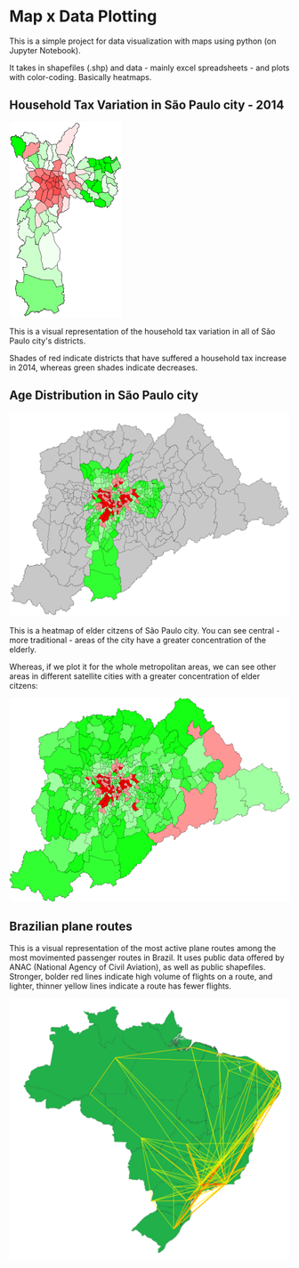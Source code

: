 Map x Data Plotting
============
This is a simple project for data visualization with maps using python (on Jupyter Notebook).

It takes in shapefiles (.shp) and data - mainly excel spreadsheets - and plots with color-coding. Basically heatmaps.

Household Tax Variation in São Paulo city - 2014
--------
![Household Tax Variation in São Paulo](DocImages/HouseholdTaxVariationSP.PNG)

This is a visual representation of the household tax variation in all of São Paulo city's districts.

Shades of red indicate districts that have suffered a household tax increase in 2014, whereas green shades indicate decreases.

Age Distribution in São Paulo city
--------
![Age Distribution in São Paulo](DocImages/OldPeopleSP.PNG)

This is a heatmap of elder citzens of São Paulo city. You can see central - more traditional - areas of the city have a greater concentration of the elderly.

Whereas, if we plot it for the whole metropolitan areas, we can see other areas in different satellite cities with a greater concentration of elder citzens:

![Age Distribution in São Paulo metro area](DocImages/OldPeopleSPMetro.png)

Brazilian plane routes
--------
This is a visual representation of the most active plane routes among the most movimented passenger routes in Brazil.
It uses public data offered by ANAC (National Agency of Civil Aviation), as well as public shapefiles.
Stronger, bolder red lines indicate high volume of flights on a route, and lighter, thinner yellow lines indicate a route has fewer flights.

![Brazilian flights](DocImages/BrazilPlaneRoutes.PNG)
